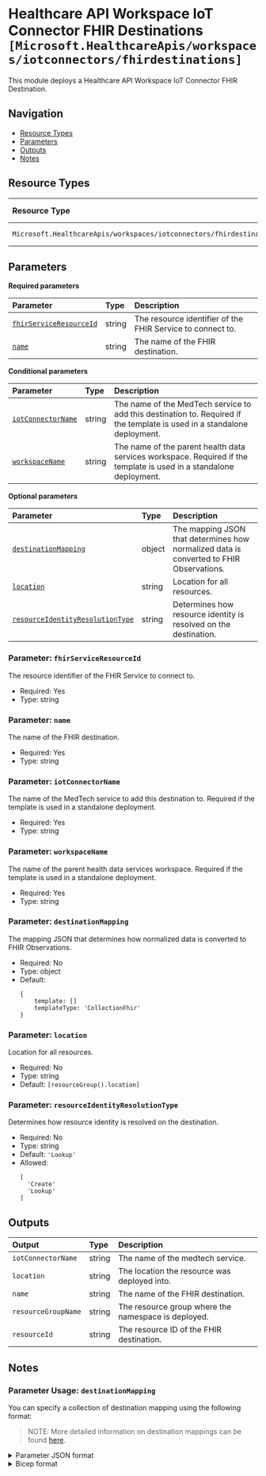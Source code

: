 # Healthcare API Workspace IoT Connector FHIR Destinations `[Microsoft.HealthcareApis/workspaces/iotconnectors/fhirdestinations]`

This module deploys a Healthcare API Workspace IoT Connector FHIR Destination.

## Navigation

- [Resource Types](#Resource-Types)
- [Parameters](#Parameters)
- [Outputs](#Outputs)
- [Notes](#Notes)

## Resource Types

| Resource Type | API Version |
| :-- | :-- |
| `Microsoft.HealthcareApis/workspaces/iotconnectors/fhirdestinations` | [2022-06-01](https://learn.microsoft.com/en-us/azure/templates/Microsoft.HealthcareApis/2022-06-01/workspaces/iotconnectors/fhirdestinations) |

## Parameters

**Required parameters**

| Parameter | Type | Description |
| :-- | :-- | :-- |
| [`fhirServiceResourceId`](#parameter-fhirserviceresourceid) | string | The resource identifier of the FHIR Service to connect to. |
| [`name`](#parameter-name) | string | The name of the FHIR destination. |

**Conditional parameters**

| Parameter | Type | Description |
| :-- | :-- | :-- |
| [`iotConnectorName`](#parameter-iotconnectorname) | string | The name of the MedTech service to add this destination to. Required if the template is used in a standalone deployment. |
| [`workspaceName`](#parameter-workspacename) | string | The name of the parent health data services workspace. Required if the template is used in a standalone deployment. |

**Optional parameters**

| Parameter | Type | Description |
| :-- | :-- | :-- |
| [`destinationMapping`](#parameter-destinationmapping) | object | The mapping JSON that determines how normalized data is converted to FHIR Observations. |
| [`location`](#parameter-location) | string | Location for all resources. |
| [`resourceIdentityResolutionType`](#parameter-resourceidentityresolutiontype) | string | Determines how resource identity is resolved on the destination. |

### Parameter: `fhirServiceResourceId`

The resource identifier of the FHIR Service to connect to.

- Required: Yes
- Type: string

### Parameter: `name`

The name of the FHIR destination.

- Required: Yes
- Type: string

### Parameter: `iotConnectorName`

The name of the MedTech service to add this destination to. Required if the template is used in a standalone deployment.

- Required: Yes
- Type: string

### Parameter: `workspaceName`

The name of the parent health data services workspace. Required if the template is used in a standalone deployment.

- Required: Yes
- Type: string

### Parameter: `destinationMapping`

The mapping JSON that determines how normalized data is converted to FHIR Observations.

- Required: No
- Type: object
- Default:
  ```Bicep
  {
      template: []
      templateType: 'CollectionFhir'
  }
  ```

### Parameter: `location`

Location for all resources.

- Required: No
- Type: string
- Default: `[resourceGroup().location]`

### Parameter: `resourceIdentityResolutionType`

Determines how resource identity is resolved on the destination.

- Required: No
- Type: string
- Default: `'Lookup'`
- Allowed:
  ```Bicep
  [
    'Create'
    'Lookup'
  ]
  ```

## Outputs

| Output | Type | Description |
| :-- | :-- | :-- |
| `iotConnectorName` | string | The name of the medtech service. |
| `location` | string | The location the resource was deployed into. |
| `name` | string | The name of the FHIR destination. |
| `resourceGroupName` | string | The resource group where the namespace is deployed. |
| `resourceId` | string | The resource ID of the FHIR destination. |

## Notes

### Parameter Usage: `destinationMapping`

You can specify a collection of destination mapping using the following format:

> NOTE: More detailed information on destination mappings can be found [here](https://learn.microsoft.com/en-us/azure/healthcare-apis/iot/how-to-use-fhir-mappings).

<details>

<summary>Parameter JSON format</summary>

```json
"destinationMapping": {
    "value": {
        "templateType": "CodeValueFhir",
        "template": {
            "codes": [
                {
                    "code": "8867-4",
                    "system": "http://loinc.org",
                    "display": "Heart rate"
                }
            ],
            "periodInterval": 60,
            "typeName": "heartrate",
            "value": {
                "defaultPeriod": 5000,
                "unit": "count/min",
                "valueName": "hr",
                "valueType": "SampledData"
            }
        }
    }
}
```

</details>

<details>

<summary>Bicep format</summary>

```bicep
destinationMapping: {
    templateType: 'CodeValueFhir'
    template: {
        codes: [
            {
                code: '8867-4'
                system: 'http://loinc.org'
                display: 'Heart rate'
            }
        ],
        periodInterval: 60,
        typeName: 'heartrate'
        value: {
            defaultPeriod: 5000
            unit: 'count/min'
            valueName: 'hr'
            valueType: 'SampledData'
        }
    }
}
```

</details>
